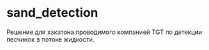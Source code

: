 # sand_detection
Решение для хакатона проводимого компанией TGT по детекции песчинок в потоке жидкости.
